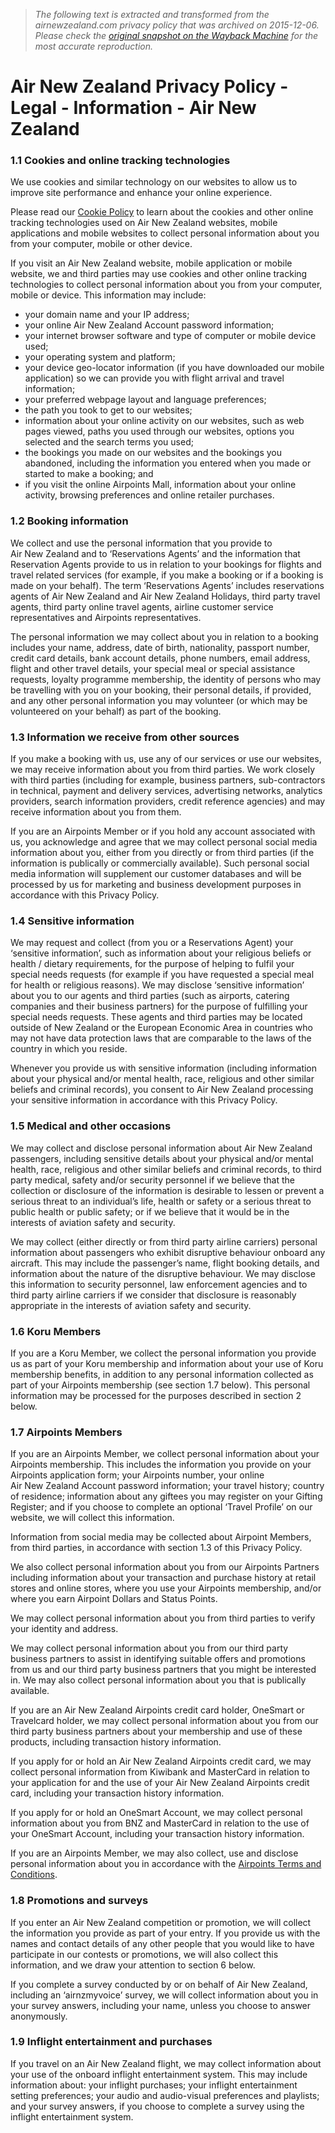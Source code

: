 > *The following text is extracted and transformed from the airnewzealand.com privacy policy that was archived on 2015-12-06. Please check the [original snapshot on the Wayback Machine](https://web.archive.org/web/20151206062836id_/http%3A//www.airnewzealand.com/privacy-policy) for the most accurate reproduction.*

# Air New Zealand Privacy Policy - Legal - Information - Air New Zealand

### 1.1 Cookies and online tracking technologies

We use cookies and similar technology on our websites to allow us to improve site performance and enhance your online experience. 

Please read our [Cookie Policy](https://web.archive.org/cookie-policy) to learn about the cookies and other online tracking technologies used on Air New Zealand websites, mobile applications and mobile websites to collect personal information about you from your computer, mobile or other device.

If you visit an Air New Zealand website, mobile application or mobile website, we and third parties may use cookies and other online tracking technologies to collect personal information about you from your computer, mobile or device. This information may include:

  * your domain name and your IP address;
  * your online Air New Zealand Account password information;
  * your internet browser software and type of computer or mobile device used;
  * your operating system and platform;
  * your device geo-locator information (if you have downloaded our mobile application) so we can provide you with flight arrival and travel information;
  * your preferred webpage layout and language preferences;
  * the path you took to get to our websites;
  * information about your online activity on our websites, such as web pages viewed, paths you used through our websites, options you selected and the search terms you used;
  * the bookings you made on our websites and the bookings you abandoned, including the information you entered when you made or started to make a booking; and
  * if you visit the online Airpoints Mall, information about your online activity, browsing preferences and online retailer purchases.



### 1.2 Booking information 

We collect and use the personal information that you provide to Air New Zealand and to ‘Reservations Agents’ and the information that Reservation Agents provide to us in relation to your bookings for flights and travel related services (for example, if you make a booking or if a booking is made on your behalf). The term ‘Reservations Agents’ includes reservations agents of Air New Zealand and Air New Zealand Holidays, third party travel agents, third party online travel agents, airline customer service representatives and Airpoints representatives.

The personal information we may collect about you in relation to a booking includes your name, address, date of birth, nationality, passport number, credit card details, bank account details, phone numbers, email address, flight and other travel details, your special meal or special assistance requests, loyalty programme membership, the identity of persons who may be travelling with you on your booking, their personal details, if provided, and any other personal information you may volunteer (or which may be volunteered on your behalf) as part of the booking.

### 1.3 Information we receive from other sources

If you make a booking with us, use any of our services or use our websites, we may receive information about you from third parties. We work closely with third parties (including for example, business partners, sub-contractors in technical, payment and delivery services, advertising networks, analytics providers, search information providers, credit reference agencies) and may receive information about you from them.

If you are an Airpoints Member or if you hold any account associated with us, you acknowledge and agree that we may collect personal social media information about you, either from you directly or from third parties (if the information is publically or commercially available). Such personal social media information will supplement our customer databases and will be processed by us for marketing and business development purposes in accordance with this Privacy Policy.

### 1.4 Sensitive information

We may request and collect (from you or a Reservations Agent) your ‘sensitive information’, such as information about your religious beliefs or health / dietary requirements, for the purpose of helping to fulfil your special needs requests (for example if you have requested a special meal for health or religious reasons). We may disclose ‘sensitive information’ about you to our agents and third parties (such as airports, catering companies and their business partners) for the purpose of fulfilling your special needs requests. These agents and third parties may be located outside of New Zealand or the European Economic Area in countries who may not have data protection laws that are comparable to the laws of the country in which you reside.

Whenever you provide us with sensitive information (including information about your physical and/or mental health, race, religious and other similar beliefs and criminal records), you consent to Air New Zealand processing your sensitive information in accordance with this Privacy Policy.

### 1.5 Medical and other occasions

We may collect and disclose personal information about Air New Zealand passengers, including sensitive details about your physical and/or mental health, race, religious and other similar beliefs and criminal records, to third party medical, safety and/or security personnel if we believe that the collection or disclosure of the information is desirable to lessen or prevent a serious threat to an individual’s life, health or safety or a serious threat to public health or public safety; or if we believe that it would be in the interests of aviation safety and security.

We may collect (either directly or from third party airline carriers) personal information about passengers who exhibit disruptive behaviour onboard any aircraft. This may include the passenger’s name, flight booking details, and information about the nature of the disruptive behaviour. We may disclose this information to security personnel, law enforcement agencies and to third party airline carriers if we consider that disclosure is reasonably appropriate in the interests of aviation safety and security.

### 1.6 Koru Members

If you are a Koru Member, we collect the personal information you provide us as part of your Koru membership and information about your use of Koru membership benefits, in addition to any personal information collected as part of your Airpoints membership (see section 1.7 below). This personal information may be processed for the purposes described in section 2 below.

### 1.7 Airpoints Members

If you are an Airpoints Member, we collect personal information about your Airpoints membership. This includes the information you provide on your Airpoints application form; your Airpoints number, your online Air New Zealand Account password information; your travel history; country of residence; information about any giftees you may register on your Gifting Register; and if you choose to complete an optional ‘Travel Profile’ on our website, we will collect this information.

Information from social media may be collected about Airpoint Members, from third parties, in accordance with section 1.3 of this Privacy Policy.

We also collect personal information about you from our Airpoints Partners including information about your transaction and purchase history at retail stores and online stores, where you use your Airpoints membership, and/or where you earn Airpoint Dollars and Status Points.

We may collect personal information about you from third parties to verify your identity and address.

We may collect personal information about you from our third party business partners to assist in identifying suitable offers and promotions from us and our third party business partners that you might be interested in. We may also collect personal information about you that is publically available.

If you are an Air New Zealand Airpoints credit card holder, OneSmart or Travelcard holder, we may collect personal information about you from our third party business partners about your membership and use of these products, including transaction history information.

If you apply for or hold an Air New Zealand Airpoints credit card, we may collect personal information from Kiwibank and MasterCard in relation to your application for and the use of your Air New Zealand Airpoints credit card, including your transaction history information.

If you apply for or hold an OneSmart Account, we may collect personal information about you from BNZ and MasterCard in relation to the use of your OneSmart Account, including your transaction history information.

If you are an Airpoints Member, we may also collect, use and disclose personal information about you in accordance with the [Airpoints Terms and Conditions](https://web.archive.org/airpoints-terms-and-conditions).

### 1.8 Promotions and surveys

If you enter an Air New Zealand competition or promotion, we will collect the information you provide as part of your entry. If you provide us with the names and contact details of any other people that you would like to have participate in our contests or promotions, we will also collect this information, and we draw your attention to section 6 below.

If you complete a survey conducted by or on behalf of Air New Zealand, including an ‘airnzmyvoice’ survey, we will collect information about you in your survey answers, including your name, unless you choose to answer anonymously.

### 1.9 Inflight entertainment and purchases

If you travel on an Air New Zealand flight, we may collect information about your use of the onboard inflight entertainment system. This may include information about: your inflight purchases; your inflight entertainment setting preferences; your audio and audio-visual preferences and playlists; and your survey answers, if you choose to complete a survey using the inflight entertainment system.
